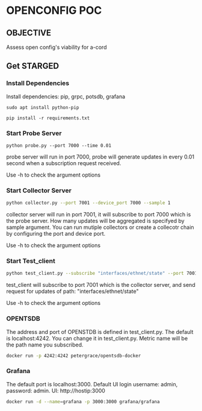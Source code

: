 #  OPENCONFIG POC 

## OBJECTIVE 
Assess open config's viability for a-cord

## Get STARGED
### Install Dependencies
Install dependencies: pip, grpc, potsdb, grafana
```
sudo apt install python-pip

pip install -r requirements.txt
```
### Start Probe Server
```
python probe.py --port 7000 --time 0.01
```
probe server will run in port 7000, probe will generate updates in every 0.01 second when a subscription request received.

Use -h to check the argument options
### Start Collector Server 
```sh
python collector.py --port 7001 --device_port 7000 --sample 1 
```
collector server will run in port 7001, it will subscribe to port 7000 which is the probe server. How many updates will be aggregated is specifyed by sample argument.
You can run mutiple collectors or create a collecotr chain by configuring the port and device port.

Use -h to check the argument options
### Start Test_client 
```sh
python test_client.py --subscribe "interfaces/ethnet/state" --port 7001
```
test_client will subscribe to port 7001 which is the collector server, and send request for updates of path: "interfaces/ethnet/state"

Use -h to check the argument options
### OPENTSDB
The address and port of OPENSTDB is defined in test_client.py. The default is localhost:4242. You can change it in test_client.py. Metric name will be the path name you subscribed.
```sh
docker run -p 4242:4242 petergrace/opentsdb-docker
```
### Grafana 
The default port is localhost:3000. Default UI login username: admin, password: admin.
UI: http://hostip:3000
```sh
docker run -d --name=grafana -p 3000:3000 grafana/grafana
```
